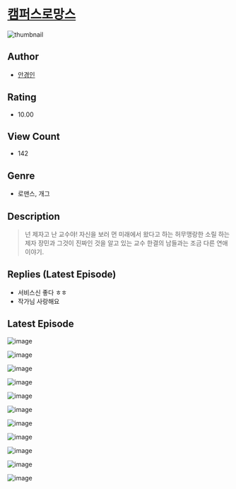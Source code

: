 # [캠퍼스로망스](https://comic.naver.com/challenge/list?titleId=810288)
![thumbnail](https://image-comic.pstatic.net/user_contents_data/challenge_comic/2023/05/23/273303/upload_3689627193030751543_480x623.jpeg)

## Author
- [안경인](https://comic.naver.com/artistTitle?id=273303)

## Rating
- 10.00

## View Count
- 142

## Genre
- 로맨스, 개그

## Description
> 넌 제자고 난 교수야! 자신을 보러 먼 미래에서 왔다고 하는 허무맹랑한 소릴 하는 제자 장민과 그것이 진짜인 것을 알고 있는 교수 한결의 남들과는 조금 다른 연애 이야기.

## Replies (Latest Episode)
- 서비스신 좋다 ㅎㅎ
- 작가님 사랑해요

## Latest Episode
![image](https://image-comic.pstatic.net/user_contents_data/challenge_comic/2023/05/23/273303/upload_3702856302274687332.jpeg)

![image](https://image-comic.pstatic.net/user_contents_data/challenge_comic/2023/05/23/273303/upload_3991658647757874231.jpeg)

![image](https://image-comic.pstatic.net/user_contents_data/challenge_comic/2023/05/23/273303/upload_7004844979292037687.jpeg)

![image](https://image-comic.pstatic.net/user_contents_data/challenge_comic/2023/05/23/273303/upload_3760899740148315701.jpeg)

![image](https://image-comic.pstatic.net/user_contents_data/challenge_comic/2023/05/23/273303/upload_7149010728461361763.jpeg)

![image](https://image-comic.pstatic.net/user_contents_data/challenge_comic/2023/05/23/273303/upload_7017514436960792932.jpeg)

![image](https://image-comic.pstatic.net/user_contents_data/challenge_comic/2023/05/23/273303/upload_7161912191706621233.jpeg)

![image](https://image-comic.pstatic.net/user_contents_data/challenge_comic/2023/05/23/273303/upload_3486967422549124408.jpeg)

![image](https://image-comic.pstatic.net/user_contents_data/challenge_comic/2023/05/23/273303/upload_3486404248415397431.jpeg)

![image](https://image-comic.pstatic.net/user_contents_data/challenge_comic/2023/05/23/273303/upload_3617290129752012597.jpeg)

![image](https://image-comic.pstatic.net/user_contents_data/challenge_comic/2023/05/23/273303/upload_4121750651681189940.jpeg)
